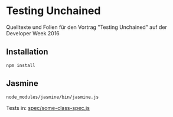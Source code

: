 # Testing Unchained
Quelltexte und Folien für den Vortrag "Testing Unchained" auf der Developer Week 2016

## Installation
```npm install```

## Jasmine
```node_modules/jasmine/bin/jasmine.js```

Tests in: [spec/some-class-spec.js](https://github.com/djungowski/testing-unchained/blob/master/spec/some-class-spec.js)
